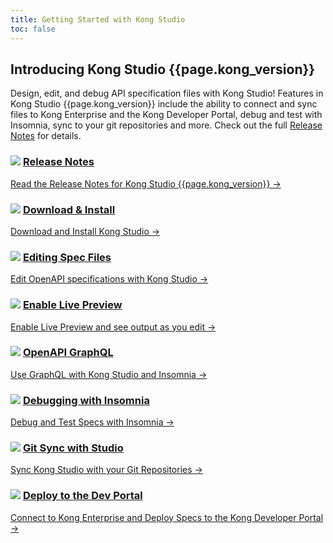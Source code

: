 ```yaml
---
title: Getting Started with Kong Studio
toc: false
---
```


## Introducing Kong Studio {{page.kong_version}}

Design, edit, and debug API specification files with Kong Studio! Features in Kong Studio {{page.kong_version}} include the ability to connect and sync files to Kong Enterprise and the Kong Developer Portal, debug and test with Insomnia, sync to your git repositories and more. Check out the full [Release Notes](/studio/{{page.kong_version}}/release-notes) for details.


<div class="docs-grid">

  <div class="docs-grid-block">
    <h3>
        <img src="/assets/images/icons/documentation/icn-doc-reference.svg" />
        <a href="/studio/{{page.kong_version}}/release-notes">Release Notes</a>
    </h3>
    <p></p>
    <a href="/studio/{{page.kong_version}}/release-notes">
        Read the Release Notes for Kong Studio {{page.kong_version}} &rarr;
    </a>
  </div>

  <div class="docs-grid-block">
    <h3>
        <img src="/assets/images/icons/documentation/icn-quickstart.svg" />
        <a href="/studio/{{page.kong_version}}/download-install">Download & Install</a>
    </h3>
    <p></p>
    <a href="/studio/{{page.kong_version}}/download-install">
        Download and Install Kong Studio &rarr;
    </a>
  </div>

  <div class="docs-grid-block">
    <h3>
        <img src="/assets/images/icons/documentation/icn-doc-reference.svg" />
        <a href="/studio/{{page.kong_version}}/editing-specs">Editing Spec Files</a>
    </h3>
    <p></p>
    <a href="/studio/{{page.kong_version}}/editing-specs">
        Edit OpenAPI specifications with Kong Studio &rarr;
    </a>
  </div>

  <div class="docs-grid-block">
    <h3>
        <img src="/assets/images/icons/documentation/icn-doc-reference.svg" />
        <a href="/studio/{{page.kong_version}}/live-preview">Enable Live Preview</a>
    </h3>
    <p></p>
    <a href="/studio/{{page.kong_version}}/live-preview">
        Enable Live Preview and see output as you edit &rarr;
    </a>
  </div>

  <div class="docs-grid-block">
    <h3>
        <img src="/assets/images/icons/documentation/icn-doc-reference.svg" />
        <a href="/studio/{{page.kong_version}}/graphql">OpenAPI GraphQL</a>
    </h3>
    <p></p>
    <a href="/studio/{{page.kong_version}}/graphql">
        Use GraphQL with Kong Studio and Insomnia &rarr;
    </a>
  </div>

  <div class="docs-grid-block">
    <h3>
        <img src="/assets/images/icons/documentation/icn-doc-reference.svg" />
        <a href="/studio/{{page.kong_version}}/debugging-with-insomnia">Debugging with Insomnia</a>
    </h3>
    <p></p>
    <a href="/studio/{{page.kong_version}}/debugging-with-insomnia">
        Debug and Test Specs with Insomnia &rarr;
    </a>
  </div>

  <div class="docs-grid-block">
    <h3>
        <img src="/assets/images/icons/documentation/icn-doc-reference.svg" />
        <a href="/studio/{{page.kong_version}}/git-sync">Git Sync with Studio</a>
    </h3>
    <p></p>
    <a href="/studio/{{page.kong_version}}/git-sync">
        Sync Kong Studio with your Git Repositories &rarr;
    </a>
  </div>

  <div class="docs-grid-block">
    <h3>
        <img src="/assets/images/icons/documentation/icn-doc-reference.svg" />
        <a href="/studio/{{page.kong_version}}/deploy-to-dev-portal">Deploy to the Dev Portal</a>
    </h3>
    <p></p>
    <a href="/studio/{{page.kong_version}}/deploy-to-dev-portal">
        Connect to Kong Enterprise and Deploy Specs to the Kong Developer Portal &rarr;
    </a>
  </div>

</div> 
